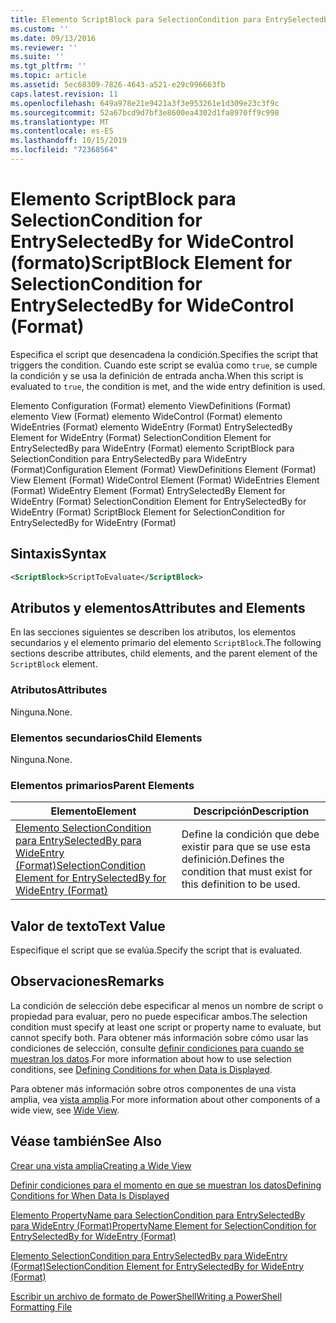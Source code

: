 ```yaml
---
title: Elemento ScriptBlock para SelectionCondition para EntrySelectedBy para WideControl (Format) | Microsoft Docs
ms.custom: ''
ms.date: 09/13/2016
ms.reviewer: ''
ms.suite: ''
ms.tgt_pltfrm: ''
ms.topic: article
ms.assetid: 5ec68309-7826-4643-a521-e29c996663fb
caps.latest.revision: 11
ms.openlocfilehash: 649a978e21e9421a3f3e953261e1d309e23c3f9c
ms.sourcegitcommit: 52a67bcd9d7bf3e8600ea4302d1fa8970ff9c998
ms.translationtype: MT
ms.contentlocale: es-ES
ms.lasthandoff: 10/15/2019
ms.locfileid: "72368564"
---
```

# <a name="scriptblock-element-for-selectioncondition-for-entryselectedby-for-widecontrol-format"></a><span data-ttu-id="89bf9-102">Elemento ScriptBlock para SelectionCondition for EntrySelectedBy for WideControl (formato)</span><span class="sxs-lookup"><span data-stu-id="89bf9-102">ScriptBlock Element for SelectionCondition for EntrySelectedBy for WideControl (Format)</span></span>

<span data-ttu-id="89bf9-103">Especifica el script que desencadena la condición.</span><span class="sxs-lookup"><span data-stu-id="89bf9-103">Specifies the script that triggers the condition.</span></span> <span data-ttu-id="89bf9-104">Cuando este script se evalúa como `true`, se cumple la condición y se usa la definición de entrada ancha.</span><span class="sxs-lookup"><span data-stu-id="89bf9-104">When this script is evaluated to `true`, the condition is met, and the wide entry definition is used.</span></span>

<span data-ttu-id="89bf9-105">Elemento Configuration (Format) elemento ViewDefinitions (Format) elemento View (Format) elemento WideControl (Format) elemento WideEntries (Format) elemento WideEntry (Format) EntrySelectedBy Element for WideEntry (Format) SelectionCondition Element for EntrySelectedBy para WideEntry (Format) elemento ScriptBlock para SelectionCondition para EntrySelectedBy para WideEntry (Format)</span><span class="sxs-lookup"><span data-stu-id="89bf9-105">Configuration Element (Format) ViewDefinitions Element (Format) View Element (Format) WideControl Element (Format) WideEntries Element (Format) WideEntry Element (Format) EntrySelectedBy Element for WideEntry (Format) SelectionCondition Element for EntrySelectedBy for WideEntry (Format) ScriptBlock Element for SelectionCondition for EntrySelectedBy for WideEntry (Format)</span></span>

## <a name="syntax"></a><span data-ttu-id="89bf9-106">Sintaxis</span><span class="sxs-lookup"><span data-stu-id="89bf9-106">Syntax</span></span>

```xml
<ScriptBlock>ScriptToEvaluate</ScriptBlock>
```

## <a name="attributes-and-elements"></a><span data-ttu-id="89bf9-107">Atributos y elementos</span><span class="sxs-lookup"><span data-stu-id="89bf9-107">Attributes and Elements</span></span>

<span data-ttu-id="89bf9-108">En las secciones siguientes se describen los atributos, los elementos secundarios y el elemento primario del elemento `ScriptBlock`.</span><span class="sxs-lookup"><span data-stu-id="89bf9-108">The following sections describe attributes, child elements, and the parent element of the `ScriptBlock` element.</span></span>

### <a name="attributes"></a><span data-ttu-id="89bf9-109">Atributos</span><span class="sxs-lookup"><span data-stu-id="89bf9-109">Attributes</span></span>

<span data-ttu-id="89bf9-110">Ninguna.</span><span class="sxs-lookup"><span data-stu-id="89bf9-110">None.</span></span>

### <a name="child-elements"></a><span data-ttu-id="89bf9-111">Elementos secundarios</span><span class="sxs-lookup"><span data-stu-id="89bf9-111">Child Elements</span></span>

<span data-ttu-id="89bf9-112">Ninguna.</span><span class="sxs-lookup"><span data-stu-id="89bf9-112">None.</span></span>

### <a name="parent-elements"></a><span data-ttu-id="89bf9-113">Elementos primarios</span><span class="sxs-lookup"><span data-stu-id="89bf9-113">Parent Elements</span></span>

|<span data-ttu-id="89bf9-114">Elemento</span><span class="sxs-lookup"><span data-stu-id="89bf9-114">Element</span></span>|<span data-ttu-id="89bf9-115">Descripción</span><span class="sxs-lookup"><span data-stu-id="89bf9-115">Description</span></span>|
|-------------|-----------------|
|[<span data-ttu-id="89bf9-116">Elemento SelectionCondition para EntrySelectedBy para WideEntry (Format)</span><span class="sxs-lookup"><span data-stu-id="89bf9-116">SelectionCondition Element for EntrySelectedBy for WideEntry (Format)</span></span>](./selectioncondition-element-for-entryselectedby-for-widecontrol-format.md)|<span data-ttu-id="89bf9-117">Define la condición que debe existir para que se use esta definición.</span><span class="sxs-lookup"><span data-stu-id="89bf9-117">Defines the condition that must exist for this definition to be used.</span></span>|

## <a name="text-value"></a><span data-ttu-id="89bf9-118">Valor de texto</span><span class="sxs-lookup"><span data-stu-id="89bf9-118">Text Value</span></span>

<span data-ttu-id="89bf9-119">Especifique el script que se evalúa.</span><span class="sxs-lookup"><span data-stu-id="89bf9-119">Specify the script that is evaluated.</span></span>

## <a name="remarks"></a><span data-ttu-id="89bf9-120">Observaciones</span><span class="sxs-lookup"><span data-stu-id="89bf9-120">Remarks</span></span>

<span data-ttu-id="89bf9-121">La condición de selección debe especificar al menos un nombre de script o propiedad para evaluar, pero no puede especificar ambos.</span><span class="sxs-lookup"><span data-stu-id="89bf9-121">The selection condition must specify at least one script or property name to evaluate, but cannot specify both.</span></span> <span data-ttu-id="89bf9-122">Para obtener más información sobre cómo usar las condiciones de selección, consulte [definir condiciones para cuando se muestran los datos](./defining-conditions-for-displaying-data.md).</span><span class="sxs-lookup"><span data-stu-id="89bf9-122">For more information about how to use selection conditions, see [Defining Conditions for when Data is Displayed](./defining-conditions-for-displaying-data.md).</span></span>

<span data-ttu-id="89bf9-123">Para obtener más información sobre otros componentes de una vista amplia, vea [vista amplia](./creating-a-wide-view.md).</span><span class="sxs-lookup"><span data-stu-id="89bf9-123">For more information about other components of a wide view, see [Wide View](./creating-a-wide-view.md).</span></span>

## <a name="see-also"></a><span data-ttu-id="89bf9-124">Véase también</span><span class="sxs-lookup"><span data-stu-id="89bf9-124">See Also</span></span>

[<span data-ttu-id="89bf9-125">Crear una vista amplia</span><span class="sxs-lookup"><span data-stu-id="89bf9-125">Creating a Wide View</span></span>](./creating-a-wide-view.md)

[<span data-ttu-id="89bf9-126">Definir condiciones para el momento en que se muestran los datos</span><span class="sxs-lookup"><span data-stu-id="89bf9-126">Defining Conditions for When Data Is Displayed</span></span>](./defining-conditions-for-displaying-data.md)

[<span data-ttu-id="89bf9-127">Elemento PropertyName para SelectionCondition para EntrySelectedBy para WideEntry (Format)</span><span class="sxs-lookup"><span data-stu-id="89bf9-127">PropertyName Element for SelectionCondition for EntrySelectedBy for WideEntry (Format)</span></span>](./propertyname-element-for-selectioncondition-for-entryselectedby-for-wideentry-format.md)

[<span data-ttu-id="89bf9-128">Elemento SelectionCondition para EntrySelectedBy para WideEntry (Format)</span><span class="sxs-lookup"><span data-stu-id="89bf9-128">SelectionCondition Element for EntrySelectedBy for WideEntry (Format)</span></span>](./selectioncondition-element-for-entryselectedby-for-widecontrol-format.md)

[<span data-ttu-id="89bf9-129">Escribir un archivo de formato de PowerShell</span><span class="sxs-lookup"><span data-stu-id="89bf9-129">Writing a PowerShell Formatting File</span></span>](./writing-a-powershell-formatting-file.md)
